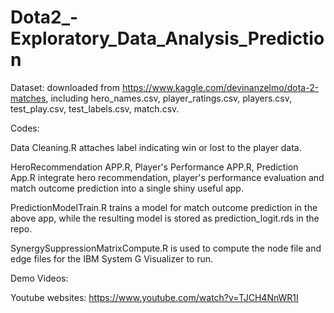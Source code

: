 # Dota2_-Exploratory_Data_Analysis_Prediction

Dataset: downloaded from https://www.kaggle.com/devinanzelmo/dota-2-matches, including hero_names.csv, player_ratings.csv, players.csv, test_play.csv, test_labels.csv, match.csv.

Codes:

Data Cleaning.R attaches label indicating win or lost to the player data.

HeroRecommendation APP.R, Player's Performance APP.R, Prediction App.R integrate hero recommendation, player's performance evaluation and match outcome prediction into a single shiny useful app.

PredictionModelTrain.R trains a model for match outcome prediction in the above app, while the resulting model is stored as prediction_logit.rds in the repo.

SynergySuppressionMatrixCompute.R is used to compute the node file and edge files for the IBM System G Visualizer to run.

Demo Videos:

Youtube websites: https://www.youtube.com/watch?v=TJCH4NnWR1I
